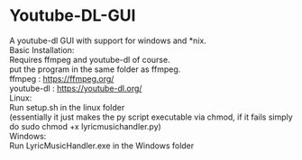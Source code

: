 # Youtube-DL-GUI
A youtube-dl GUI with support for windows and *nix.<br>
Basic Installation:<br>
Requires ffmpeg and youtube-dl of course.<br>
put the program in the same folder as ffmpeg.<br>
ffmpeg : https://ffmpeg.org/<br>
youtube-dl : https://youtube-dl.org/<br>
  Linux:<br>
  Run setup.sh in the linux folder<br>
  (essentially it just makes the py script executable via chmod, if it fails simply do sudo chmod +x lyricmusichandler.py)<br>
  Windows:<br>
  Run LyricMusicHandler.exe in the Windows folder<br>
